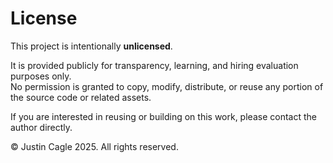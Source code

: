 # License

This project is intentionally **unlicensed**.

It is provided publicly for transparency, learning, and hiring evaluation purposes only.  
No permission is granted to copy, modify, distribute, or reuse any portion of the source code or related assets.

If you are interested in reusing or building on this work, please contact the author directly.

© Justin Cagle 2025. All rights reserved.
